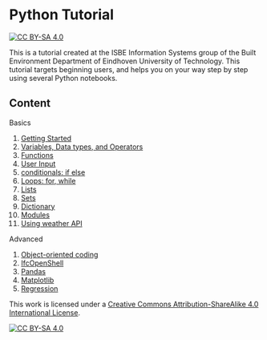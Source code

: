 # Python Tutorial

[![CC BY-SA 4.0][cc-by-sa-shield]][cc-by-sa]

This is a tutorial created at the ISBE Information Systems group of the Built Environment Department of Eindhoven University of Technology. This tutorial targets beginning users, and helps you on your way step by step using several Python notebooks. 

## Content

Basics
1. [Getting Started](basics/01.gettingstarted.ipynb)
2. [Variables, Data types, and Operators](basics/02.variables-datatypes-operators.ipynb)
3. [Functions](basics/03.functions.ipynb)
4. [User Input](basics/04.user-input.ipynb)
5. [conditionals: if else](basics/05.conditionals.ipynb)
6. [Loops: for, while](basics/06.loops.ipynb)
7. [Lists](basics/07.lists.ipynb)
8. [Sets](basics/08.sets.ipynb)
9. [Dictionary](basics/09.dictionary.ipynb)
10. [Modules](basics/10.modules.ipynb)
11. [Using weather API](basics/11.using-weather-api.ipynb)

Advanced
1. [Object-oriented coding](advanced/01.object-oriented-coding.ipynb)
2. [IfcOpenShell](advanced/02.ifcopenshell.ipynb)
2. [Pandas](advanced/03.pandas.ipynb)
2. [Matplotlib](advanced/04.matplotlib.ipynb)
2. [Regression](advanced/05.regression.ipynb)

This work is licensed under a
[Creative Commons Attribution-ShareAlike 4.0 International License][cc-by-sa].

[![CC BY-SA 4.0][cc-by-sa-image]][cc-by-sa]

[cc-by-sa]: http://creativecommons.org/licenses/by-sa/4.0/
[cc-by-sa-image]: https://licensebuttons.net/l/by-sa/4.0/88x31.png
[cc-by-sa-shield]: https://img.shields.io/badge/License-CC%20BY--SA%204.0-lightgrey.svg